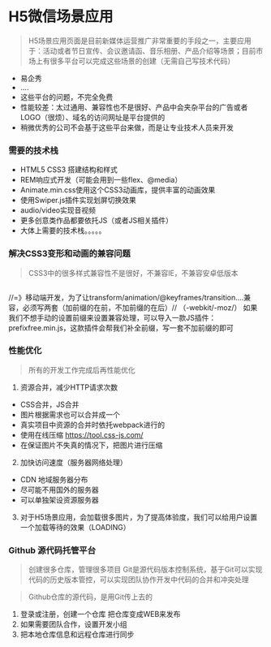 # H5微信场景应用
> H5场景应用页面是目前新媒体运营推广非常重要的手段之一，主要应用于：活动或者节日宣传、会议邀请函、音乐相册、产品介绍等场景；目前市场上有很多平台可以完成这些场景的创建（无需自己写技术代码）
- 易企秀
- ....
- 这些平台的问题，不完全免费
- 性能较差：太过通用、兼容性也不是很好、产品中会夹杂平台的广告或者LOGO（很烦）、域名的访问网址是平台提供的
- 稍微优秀的公司不会基于这些平台来做，而是让专业技术人员来开发

### 需要的技术栈
- HTML5 CSS3 搭建结构和样式
- REM响应式开发（可能会用到一些flex、@media）
- Animate.min.css使用这个CSS3动画库，提供丰富的动画效果
- 使用Swiper.js插件实现划屏切换效果
- audio/video实现音视频
- 更多创意类作品都要依托JS（或者JS相关插件） 
- 大体上需要的技术栈。。。。。

### 解决CSS3变形和动画的兼容问题
> CSS3中的很多样式兼容性不是很好，不兼容IE，不兼容安卓低版本
```

```
//=》移动端开发，为了让transform/animation/@keyframes/transition....兼容，必须写两套（加前缀的在前，不加前缀的在后）// （-webkit/-moz/）
如果我们不想手动的设置前缀来设置兼容处理，可以导入一款JS插件：prefixfree.min.js，这款插件会帮我们补全前缀，写一套不加前缀的即可

### 性能优化
> 所有的开发工作完成后再性能优化

1. 资源合并，减少HTTP请求次数
- CSS合并，JS合并
- 图片根据需求也可以合并成一个
- 真实项目中资源的合并时依托webpack进行的
- 使用在线压缩 https://tool.css-js.com/
- 在保证图片不失真的情况下，把图片进行压缩
2. 加快访问速度（服务器网络处理）
- CDN 地域服务器分布
- 尽可能不用国外的服务器
- 可以单独架设资源服务器

3. 对于H5场景应用，会加载很多图片，为了提高体验度，我们可以给用户设置一个加载等待的效果（LOADING）

### Github 源代码托管平台

> 创建很多仓库，管理很多项目 Git是源代码版本控制系统，基于Git可以实现代码的历史版本管控，可以实现团队协作开发中代码的合并和冲突处理

> Github仓库的源代码，是用Git传上去的
1. 登录或注册，创建一个仓库 把仓库变成WEB来发布
2. 如果需要团队合作，设置开发小组
3. 把本地仓库信息和远程仓库进行同步

